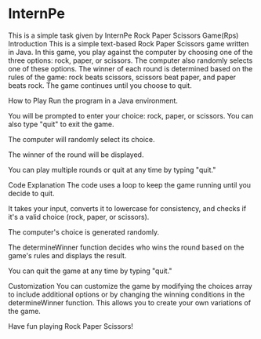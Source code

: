 # InternPe
This is a simple task given by InternPe
Rock Paper Scissors Game(Rps)
Introduction
This is a simple text-based Rock Paper Scissors game written in Java. In this game, you play against the computer by choosing one of the three options: rock, paper, or scissors. The computer also randomly selects one of these options. The winner of each round is determined based on the rules of the game: rock beats scissors, scissors beat paper, and paper beats rock. The game continues until you choose to quit.

How to Play
Run the program in a Java environment.

You will be prompted to enter your choice: rock, paper, or scissors. You can also type "quit" to exit the game.

The computer will randomly select its choice.

The winner of the round will be displayed.

You can play multiple rounds or quit at any time by typing "quit."

Code Explanation
The code uses a loop to keep the game running until you decide to quit.

It takes your input, converts it to lowercase for consistency, and checks if it's a valid choice (rock, paper, or scissors).

The computer's choice is generated randomly.

The determineWinner function decides who wins the round based on the game's rules and displays the result.

You can quit the game at any time by typing "quit."

Customization
You can customize the game by modifying the choices array to include additional options or by changing the winning conditions in the determineWinner function. This allows you to create your own variations of the game.

Have fun playing Rock Paper Scissors!
